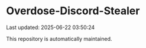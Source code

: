 # Overdose-Discord-Stealer

Last updated: 2025-06-22 03:50:24

This repository is automatically maintained.
